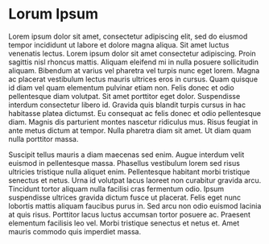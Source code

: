 # Lorum Ipsum

Lorem ipsum dolor sit amet, consectetur adipiscing elit, sed do eiusmod tempor incididunt ut labore et dolore magna aliqua. Sit amet luctus venenatis lectus. Lorem ipsum dolor sit amet consectetur adipiscing. Proin sagittis nisl rhoncus mattis. Aliquam eleifend mi in nulla posuere sollicitudin aliquam. Bibendum at varius vel pharetra vel turpis nunc eget lorem. Magna ac placerat vestibulum lectus mauris ultrices eros in cursus. Quam quisque id diam vel quam elementum pulvinar etiam non. Felis donec et odio pellentesque diam volutpat. Sit amet porttitor eget dolor. Suspendisse interdum consectetur libero id. Gravida quis blandit turpis cursus in hac habitasse platea dictumst. Eu consequat ac felis donec et odio pellentesque diam. Magnis dis parturient montes nascetur ridiculus mus. Risus feugiat in ante metus dictum at tempor. Nulla pharetra diam sit amet. Ut diam quam nulla porttitor massa.

Suscipit tellus mauris a diam maecenas sed enim. Augue interdum velit euismod in pellentesque massa. Phasellus vestibulum lorem sed risus ultricies tristique nulla aliquet enim. Pellentesque habitant morbi tristique senectus et netus. Urna id volutpat lacus laoreet non curabitur gravida arcu. Tincidunt tortor aliquam nulla facilisi cras fermentum odio. Ipsum suspendisse ultrices gravida dictum fusce ut placerat. Felis eget nunc lobortis mattis aliquam faucibus purus in. Sed arcu non odio euismod lacinia at quis risus. Porttitor lacus luctus accumsan tortor posuere ac. Praesent elementum facilisis leo vel. Morbi tristique senectus et netus et. Amet mauris commodo quis imperdiet massa.